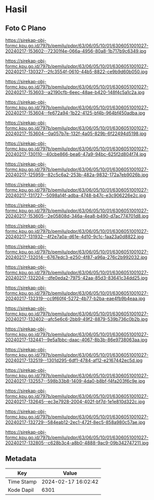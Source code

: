 # Hasil

## Foto C Plano

https://sirekap-obj-formc.kpu.go.id/797b/pemilu/pdpr/63/06/05/10/01/6306051001027-20240217-153602--72301f4e-066a-4956-80a8-1b717b9c6349.jpg

https://sirekap-obj-formc.kpu.go.id/797b/pemilu/pdpr/63/06/05/10/01/6306051001027-20240217-130327--2fc3554f-0610-44b5-8822-ce9b9d60b050.jpg

https://sirekap-obj-formc.kpu.go.id/797b/pemilu/pdpr/63/06/05/10/01/6306051001027-20240217-153603--a2190cfb-6eec-48ae-b420-148f4c5a1c2a.jpg

https://sirekap-obj-formc.kpu.go.id/797b/pemilu/pdpr/63/06/05/10/01/6306051001027-20240217-153604--fe672a94-1b22-4125-bf4b-964bf450adba.jpg

https://sirekap-obj-formc.kpu.go.id/797b/pemilu/pdpr/63/06/05/10/01/6306051001027-20240217-153604--0a057b7e-132f-4a05-829b-6f22494d5198.jpg

https://sirekap-obj-formc.kpu.go.id/797b/pemilu/pdpr/63/06/05/10/01/6306051001027-20240217-130110--40cbe866-bea6-47a9-94bc-625f2d804f74.jpg

https://sirekap-obj-formc.kpu.go.id/797b/pemilu/pdpr/63/06/05/10/01/6306051001027-20240217-125959--82c5c6a2-253b-482a-9832-172a7eb9026b.jpg

https://sirekap-obj-formc.kpu.go.id/797b/pemilu/pdpr/63/06/05/10/01/6306051001027-20240217-131727--5098a14f-adba-4748-b47c-e3c906226e2c.jpg

https://sirekap-obj-formc.kpu.go.id/797b/pemilu/pdpr/63/06/05/10/01/6306051001027-20240217-153605--2e05808d-346a-4ea8-b490-d7ac774701d8.jpg

https://sirekap-obj-formc.kpu.go.id/797b/pemilu/pdpr/63/06/05/10/01/6306051001027-20240217-131932--4f2e7a0a-d61e-4d10-9c1c-1aa23a0d8822.jpg

https://sirekap-obj-formc.kpu.go.id/797b/pemilu/pdpr/63/06/05/10/01/6306051001027-20240217-132014--6767edc3-e250-4f87-a96a-276c2b992032.jpg

https://sirekap-obj-formc.kpu.go.id/797b/pemilu/pdpr/63/06/05/10/01/6306051001027-20240217-132204--dfe0eda2-7975-42aa-85d3-83641c34dd25.jpg

https://sirekap-obj-formc.kpu.go.id/797b/pemilu/pdpr/63/06/05/10/01/6306051001027-20240217-132319--cc9f60f4-5272-4b77-b2ba-eae4fb9b4eaa.jpg

https://sirekap-obj-formc.kpu.go.id/797b/pemilu/pdpr/63/06/05/10/01/6306051001027-20240217-132402--afc5e6c6-2bb9-49f2-8879-539b736c0b2b.jpg

https://sirekap-obj-formc.kpu.go.id/797b/pemilu/pdpr/63/06/05/10/01/6306051001027-20240217-132441--9e5a1bbc-daac-4067-8b3b-86e9738063aa.jpg

https://sirekap-obj-formc.kpu.go.id/797b/pemilu/pdpr/63/06/05/10/01/6306051001027-20240217-132519--1301d295-6df1-4784-af12-e2167442ec5d.jpg

https://sirekap-obj-formc.kpu.go.id/797b/pemilu/pdpr/63/06/05/10/01/6306051001027-20240217-132557--598b33b8-1409-4da0-b8bf-f4fa203f6c9e.jpg

https://sirekap-obj-formc.kpu.go.id/797b/pemilu/pdpr/63/06/05/10/01/6306051001027-20240217-132645--ec3e7928-2004-402f-bf7d-1e1e810d322c.jpg

https://sirekap-obj-formc.kpu.go.id/797b/pemilu/pdpr/63/06/05/10/01/6306051001027-20240217-132729--584eab12-2ec1-472f-8ec5-858a980c57ae.jpg

https://sirekap-obj-formc.kpu.go.id/797b/pemilu/pdpr/63/06/05/10/01/6306051001027-20240217-132805--c628b3c4-a8b0-4888-9ac9-09b342747211.jpg


## Metadata

| Key        | Value               |
| ---------- | ------------------- |
| Time Stamp | 2024-02-17 16:02:42 |
| Kode Dapil | 6301                |



